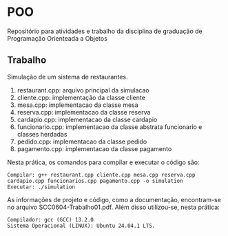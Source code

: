 # POO
Repositório para atividades e trabalho da disciplina de graduação de Programação Orienteada a Objetos

## Trabalho
Simulação de um sistema de restaurantes.
1. restaurant.cpp: arquivo principal da simulacao
2. cliente.cpp: implementação da classe cliente
3. mesa.cpp: implementacao da classe mesa
4. reserva.cpp: implementacao da classe reserva
5. cardapio.cpp: implementacao da classe cardapio
6. funcionario.cpp: implementacao da classe abstrata funcionario e classes herdadas
7. pedido.cpp: implementacao da classe pedido
8. pagamento.cpp: implementacao da classe pagamento

Nesta prática, os comandos para compilar e executar o código são:

    Compilar: g++ restaurant.cpp cliente.cpp mesa.cpp reserva.cpp cardapio.cpp funcionarios.cpp pagamento.cpp -o simulation
    Executar: ./simulation

As informações de projeto e código, como a documentação, encontram-se no arquivo SCC0604-Trabalho01.pdf. Além disso utilizou-se, nesta prática:

    Compilador: gcc (GCC) 13.2.0
    Sistema Operacional (LINUX): Ubuntu 24.04.1 LTS.
